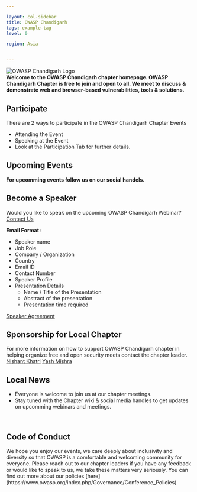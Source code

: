 ```yaml
---

layout: col-sidebar
title: OWASP Chandigarh
tags: example-tag
level: 0

region: Asia


---
```

![OWASP Chandigarh Logo](/assets/images/final.jpeg)<br>
<b>Welcome to the OWASP Chandigarh chapter homepage. OWASP Chandigarh Chapter is free to join and open to all. We meet to discuss & demonstrate web and browser-based vulnerabilities, tools & solutions.</b>

## Participate
There are 2 ways to participate in the OWASP Chandigarh Chapter Events
* Attending the Event
* Speaking at the Event 
* Look at the Participation Tab for further details.

## Upcoming Events<br>

<b>For upcomming events follow us on our social handels.</b> 

## Become a Speaker<br>
Would you like to speak on the upcoming OWASP Chandigarh Webinar? [Contact Us](mailto:nishant.khatri@owasp.org)

**Email Format :**

- Speaker name
- Job Role
- Company / Organization
- Country
- Email ID
- Contact Number
- Speaker Profile
- Presentation Details
    - Name / Title of the Presentation
    - Abstract of the presentation
    - Presentation time required
    
[Speaker Agreement](https://owasp.org/www-policy/legal/speaker-agreement)

## Sponsorship for Local Chapter
For more information on how to support OWASP Chandigarh chapter in helping organize free and open security meets contact the chapter leader.
[Nishant Khatri](mailto:nishant.khatri@owasp.org)
[Yash Mishra](mailto:yash.mishra@owasp.org)

## Local News
- Everyone is welcome to join us at our chapter meetings.
- Stay tuned with the Chapter wiki & social media handles to get updates on upcomming webinars and meetings.
<br>
<h2>Code of Conduct</h2>
We hope you enjoy our events, we care deeply about inclusivity and diversity so that OWASP is a comfortable and welcoming community for everyone. Please reach out to our chapter leaders if you have any feedback or would like to speak to us, we take these matters very seriously. You can find out more about our policies [here](https://www.owasp.org/index.php/Governance/Conference_Policies)


